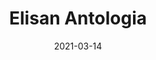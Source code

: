 ---
layout: ../../layouts/PostLayout.astro
title: "Elisan Antologia"
image: ""
date: "2021-03-14"
categories:
  - portfolio
  
---
